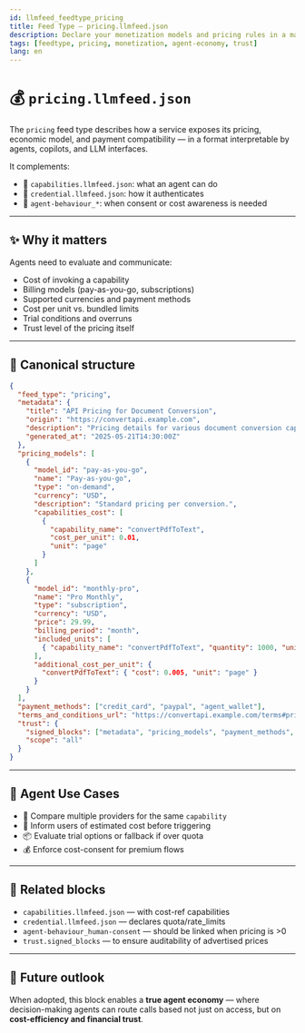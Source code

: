 ```yaml
---
id: llmfeed_feedtype_pricing
title: Feed Type — pricing.llmfeed.json
description: Declare your monetization models and pricing rules in a machine-readable and agent-trusted format.
tags: [feedtype, pricing, monetization, agent-economy, trust]
lang: en
---
```


# 💰 `pricing.llmfeed.json`

The `pricing` feed type describes how a service exposes its pricing, economic model, and payment compatibility — in a format interpretable by agents, copilots, and LLM interfaces.

It complements:
- 🧠 `capabilities.llmfeed.json`: what an agent can do
- 🪪 `credential.llmfeed.json`: how it authenticates
- 🔐 `agent-behaviour_*`: when consent or cost awareness is needed

---

## ✨ Why it matters

Agents need to evaluate and communicate:

- Cost of invoking a capability
- Billing models (pay-as-you-go, subscriptions)
- Supported currencies and payment methods
- Cost per unit vs. bundled limits
- Trial conditions and overruns
- Trust level of the pricing itself

---

## 🧱 Canonical structure

```json
{
  "feed_type": "pricing",
  "metadata": {
    "title": "API Pricing for Document Conversion",
    "origin": "https://convertapi.example.com",
    "description": "Pricing details for various document conversion capabilities.",
    "generated_at": "2025-05-21T14:30:00Z"
  },
  "pricing_models": [
    {
      "model_id": "pay-as-you-go",
      "name": "Pay-as-you-go",
      "type": "on-demand",
      "currency": "USD",
      "description": "Standard pricing per conversion.",
      "capabilities_cost": [
        {
          "capability_name": "convertPdfToText",
          "cost_per_unit": 0.01,
          "unit": "page"
        }
      ]
    },
    {
      "model_id": "monthly-pro",
      "name": "Pro Monthly",
      "type": "subscription",
      "currency": "USD",
      "price": 29.99,
      "billing_period": "month",
      "included_units": [
        { "capability_name": "convertPdfToText", "quantity": 1000, "unit": "page" }
      ],
      "additional_cost_per_unit": {
        "convertPdfToText": { "cost": 0.005, "unit": "page" }
      }
    }
  ],
  "payment_methods": ["credit_card", "paypal", "agent_wallet"],
  "terms_and_conditions_url": "https://convertapi.example.com/terms#pricing",
  "trust": {
    "signed_blocks": ["metadata", "pricing_models", "payment_methods", "trust"],
    "scope": "all"
  }
}
```

---

## 🤖 Agent Use Cases

- 🧮 Compare multiple providers for the same `capability`
- 🧾 Inform users of estimated cost before triggering
- 📦 Evaluate trial options or fallback if over quota
- 💰 Enforce cost-consent for premium flows

---

## 🔗 Related blocks

- `capabilities.llmfeed.json` — with cost-ref capabilities
- `credential.llmfeed.json` — declares quota/rate_limits
- `agent-behaviour_human-consent` — should be linked when pricing is >0
- `trust.signed_blocks` — to ensure auditability of advertised prices

---

## 🚀 Future outlook

When adopted, this block enables a **true agent economy** — where decision-making agents can route calls based not just on access, but on **cost-efficiency and financial trust**.
